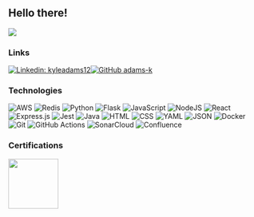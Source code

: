 ## Hello there! 
<img src="https://github.com/user-attachments/assets/11ca5178-e24d-40c5-8eac-76409115fdc6">

### Links
[![Linkedin: kyleadams12](https://img.shields.io/badge/-kyleadams12-blue?style=flat-square&logo=Linkedin&logoColor=white&link=https://www.linkedin.com/in/kyleadams12/)](https://www.linkedin.com/in/kyleadams12)[![GitHub adams-k](https://img.shields.io/github/followers/adams-k?label=follow&style=social)](https://github.com/adams-k)

### Technologies
![AWS](https://img.shields.io/badge/AWS-%23FF9900.svg?logo=amazon-web-services&logoColor=white)
![Redis](https://img.shields.io/badge/Redis-%23DD0031.svg?logo=redis&logoColor=white)
![Python](https://img.shields.io/badge/Python-3776AB?logo=python&logoColor=fff)
![Flask](https://img.shields.io/badge/Flask-000?logo=flask&logoColor=fff)
![JavaScript](https://img.shields.io/badge/JavaScript-F7DF1E?logo=javascript&logoColor=000)
![NodeJS](https://img.shields.io/badge/Node.js-6DA55F?logo=node.js&logoColor=white)
![React](https://img.shields.io/badge/React-%2320232a.svg?logo=react&logoColor=%2361DAFB)
![Express.js](https://img.shields.io/badge/Express.js-%23404d59.svg?logo=express&logoColor=%2361DAFB)
![Jest](https://img.shields.io/badge/Jest-C21325?logo=jest&logoColor=fff)
![Java](https://img.shields.io/badge/Java-%23ED8B00.svg?logo=openjdk&logoColor=white)
![HTML](https://img.shields.io/badge/HTML-%23E34F26.svg?logo=html5&logoColor=white)
![CSS](https://img.shields.io/badge/CSS-1572B6?logo=css3&logoColor=fff)
![YAML](https://img.shields.io/badge/YAML-CB171E?logo=yaml&logoColor=fff)
![JSON](https://img.shields.io/badge/JSON-000?logo=json&logoColor=fff)
![Docker](https://img.shields.io/badge/Docker-2496ED?logo=docker&logoColor=fff)
![Git](https://img.shields.io/badge/Git-F05032?logo=git&logoColor=fff)
![GitHub Actions](https://img.shields.io/badge/GitHub_Actions-2088FF?logo=github-actions&logoColor=white)
![SonarCloud](https://img.shields.io/badge/SonarCloud-F3702A?logo=sonarcloud&logoColor=fff)
![Confluence](https://img.shields.io/badge/Confluence-172B4D?logo=confluence&logoColor=fff)

### Certifications

<img src="https://github.com/user-attachments/assets/992d3484-535a-4b48-8d1b-d160b42186b6" width="100">
